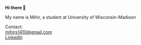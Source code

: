 **Hi there 👋**

My name is Mihir, a student at University of Wisconsin-Madison

Contact:     
mihirs1410@gmail.com  
[LinkedIn](https://www.linkedin.com/in/msahu14/)
